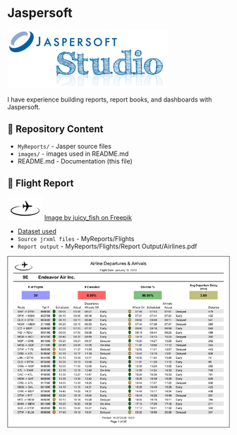 # Jaspersoft

![jasperstudio](images/jasper_studio.png)

I have experience building reports, report books, and dashboards with Jaspersoft.

## :file_folder: Repository Content

- `MyReports/` - Jasper source files
- `images/` - images used in README.md
- README.md - Documentation (this file)

## :page_facing_up: Flight Report

![plane](images/plane_sm.jpg)
<a href="https://www.freepik.com/free-vector/airplane-with-circle-flight-path_148768013.htm">Image by juicy_fish on Freepik</a>

- [Dataset used](https://github.com/Im-TARO/Flights/tree/main/cleaned_data)
- `Source jrxml files` - MyReports/Flights
- `Report output` - MyReports/Flights/Report Output/Airlines.pdf

![airline output](MyReports/Flights/images/Airlines.png)

<!--
## :book: Book of Reports

## :chart: Dashboards
-->
